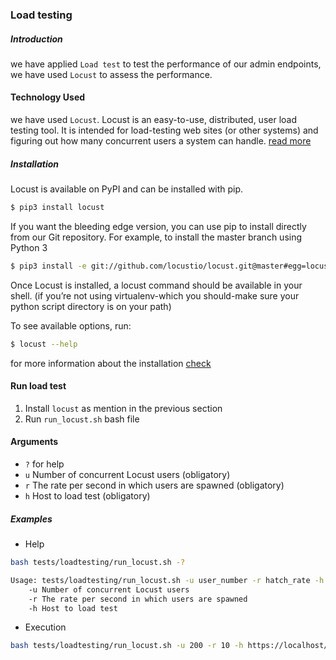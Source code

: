 ### Load testing

##### Introduction
we have applied `Load test` to test the performance of our admin endpoints, we have used `Locust` to  assess the performance.

#### Technology Used
we have used `Locust`.
Locust is an easy-to-use, distributed, user load testing tool. It is intended for load-testing web sites (or other systems) and figuring out how many concurrent users a system can handle. [read more](https://docs.locust.io/en/stable/what-is-locust.html#features)

##### Installation
Locust is available on PyPI and can be installed with pip.
``` bash
$ pip3 install locust
```
If you want the bleeding edge version, you can use pip to install directly from our Git repository. For example, to install the master branch using Python 3
``` bash
$ pip3 install -e git://github.com/locustio/locust.git@master#egg=locust
```
Once Locust is installed, a locust command should be available in your shell. (if you’re not using virtualenv-which you should-make sure your python script directory is on your path)

To see available options, run:
```bash
$ locust --help
```
for more information about the installation [check](https://docs.locust.io/en/stable/installation.html)

#### Run load test
1. Install `locust` as mention in the previous section
2. Run `run_locust.sh` bash file

#### Arguments
- `?` for help
- `u` Number of concurrent Locust users (obligatory)
- `r` The rate per second in which users are spawned (obligatory)
- `h` Host to load test (obligatory)

##### Examples
- Help
```bash
bash tests/loadtesting/run_locust.sh -?
```

```bash
Usage: tests/loadtesting/run_locust.sh -u user_number -r hatch_rate -h host
	-u Number of concurrent Locust users
	-r The rate per second in which users are spawned
	-h Host to load test
```
- Execution
``` bash
bash tests/loadtesting/run_locust.sh -u 200 -r 10 -h https://localhost/admin/#/
```
